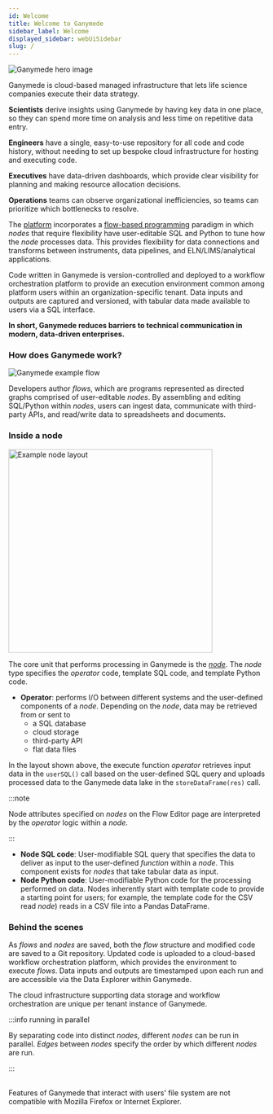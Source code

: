 ```yaml
---
id: Welcome
title: Welcome to Ganymede
sidebar_label: Welcome
displayed_sidebar: webUiSidebar
slug: /
---
```


<img alt="Ganymede hero image" src="https://ganymede-bio.mo.cloudinary.net/apiServer/HeroImage_20230110.png"/>

Ganymede is cloud-based managed infrastructure that lets life science companies execute their data strategy.  

**Scientists** derive insights using Ganymede by having key data in one place, so they can spend more time on analysis and less time on repetitive data entry.  

**Engineers** have a single, easy-to-use repository for all code and code history, without needing to set up bespoke cloud infrastructure for hosting and executing code.

**Executives** have data-driven dashboards, which provide clear visibility for planning and making resource allocation decisions.

**Operations** teams can observe organizational inefficiencies, so teams can prioritize which bottlenecks to resolve.

The [platform](https://www.ganymede.bio/#product) incorporates a [flow-based programming](https://en.wikipedia.org/wiki/Flow-based_programming) paradigm in which _nodes_ that require flexibility have user-editable SQL and Python to tune how the _node_ processes data.  This provides flexibility for data connections and transforms between instruments, data pipelines, and ELN/LIMS/analytical applications.  

Code written in Ganymede is version-controlled and deployed to a workflow orchestration platform to provide an execution environment common among platform users within an organization-specific tenant.  Data inputs and outputs are captured and versioned, with tabular data made available to users via a SQL interface.

**In short, Ganymede reduces barriers to technical communication in modern, data-driven enterprises.**

### How does Ganymede work?

![Ganymede example flow](https://ganymede-bio.mo.cloudinary.net/apiServer/FlowImage_Annotated_20221216.png)

Developers author _flows_, which are programs represented as directed graphs comprised of user-editable _nodes_.  By assembling and editing SQL/Python within _nodes_, users can ingest data, communicate with third-party APIs, and read/write data to spreadsheets and documents.  

### Inside a node

<div class="text--center">
<img width="400" alt="Example node layout" src="https://ganymede-bio.mo.cloudinary.net/apiServer/Operator_Conceptual_Layout_20230108.png" />
</div>

The core unit that performs processing in Ganymede is the [_node_](./nodes/Overview.md).  The _node_ type specifies the _operator_ code, template SQL code, and template Python code.

- **Operator**: performs I/O between different systems and the user-defined components of a _node_.  Depending on the _node_, data may be retrieved from or sent to 
  - a SQL database
  - cloud storage 
  - third-party API 
  - flat data files
  
In the layout shown above, the execute function _operator_ retrieves input data in the `userSQL()` call based on the user-defined SQL query and uploads processed data to the Ganymede data lake in the `storeDataFrame(res)` call.  

:::note

Node attributes specified on _nodes_ on the Flow Editor page are interpreted by the _operator_ logic within a _node_.

:::

- **Node SQL code**: User-modifiable SQL query that specifies the data to deliver as input to the user-defined _function_ within a _node_.  This component exists for _nodes_ that take tabular data as input.
- **Node Python code**: User-modifiable Python code for the processing performed on data.  Nodes inherently start with template code to provide a starting point for users; for example, the template code for the CSV read _node_) reads in a CSV file into a Pandas DataFrame.

### Behind the scenes

As _flows_ and _nodes_ are saved, both the _flow_ structure and modified code are saved to a Git repository.  Updated code is uploaded to a cloud-based workflow orchestration platform, which provides the environment to execute _flows_.  Data inputs and outputs are timestamped upon each run and are accessible via the Data Explorer within Ganymede.

The cloud infrastructure supporting data storage and workflow orchestration are unique per tenant instance of Ganymede.

:::info running in parallel

By separating code into distinct _nodes_, different _nodes_ can be run in parallel.  _Edges_ between _nodes_ specify the order by which different _nodes_ are run.

:::


<br />
Features of Ganymede that interact with users' file system are not compatible with Mozilla Firefox or Internet Explorer.
